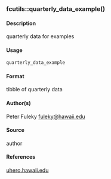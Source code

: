 ### fcutils::quarterly_data_example()

#### Description

quarterly data for examples

#### Usage

``` R
quarterly_data_example
```

#### Format

tibble of quarterly data

#### Author(s)

Peter Fuleky <fuleky@hawaii.edu>

#### Source

author

#### References

[uhero.hawaii.edu](uhero.hawaii.edu)
